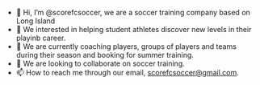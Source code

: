 - 👋 Hi, I’m @scorefcsoccer, we are a soccer training company based on Long Island 
- 👀 We interested in helping student athletes discover new levels in their playinb career.
- 🌱 We are currently coaching players, groups of players and teams during their season and booking for summer training. 
- 💞️ We are looking to collaborate on soccer training.
- 📫 How to reach me through our email, scorefcsoccer@gmail.com. 

<!---
scorefcsoccer/scorefcsoccer is a ✨ special ✨ repository because its `README.md` (this file) appears on your GitHub profile.
You can click the Preview link to take a look at your changes.
--->
